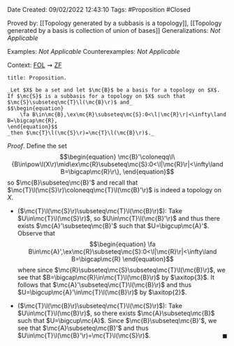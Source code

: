 <br />
<br />

Date Created: 09/02/2022 12:43:10
Tags: #Proposition #Closed 

Proved by: [[Topology generated by a subbasis is a topology]], [[Topology generated by a basis is collection of union of bases]]
Generalizations: _Not Applicable_

Examples: _Not Applicable_
Counterexamples: _Not Applicable_

Context: [$\textrm{FOL}$](obsidian://open?file=First%20Order%20Logic)$\,\,\rightsquigarrow\,\,$[$\textrm{ZF}$](obsidian://open?file=Zermelo-Fraenkel%20Set%20Theory)

``` ad-Proposition
title: Proposition.

_Let $X$ be a set and let $\mc{B}$ be a basis for a topology on $X$. If $\mc{S}$ is a subbasis for a topology on $X$ such that $\mc{S}\subseteq\mc{T}\l(\mc{B}\r)$ and_
$$\begin{equation}
    \fa B\in\mc{B},\ex\mc{R}\subseteq\mc{S}:0<\l|\mc{R}\r|<\infty\land B=\bigcap\mc{R},
\end{equation}$$
_then $\mc{T}\l(\mc{S}\r)=\mc{T}\l(\mc{B}\r)$._

```

_Proof_. Define the set
$$\begin{equation}
    \mc{B}'\coloneqq\l\{B\in\pow\l(X\r)\mid\ex\mc{R}\subseteq\mc{S}:0<\l|\mc{R}\r|<\infty\land B=\bigcap\mc{R}\r\},
\end{equation}$$
so $\mc{B}\subseteq\mc{B}'$ and recall that $\mc{T}\l(\mc{S}\r)\coloneqq\mc{T}\l(\mc{B}'\r)$ is indeed a topology on $X$.
* ($\mc{T}\l(\mc{S}\r)\subseteq\mc{T}\l(\mc{B}\r)$): Take $U\in\mc{T}\l(\mc{S}\r)$, so $U\in\mc{T}\l(\mc{B}'\r)$ and thus there exists $\mc{A}'\subseteq\mc{B}'$ such that $U=\bigcup\mc{A}'$. Observe that
$$\begin{equation}
    \fa B\in\mc{A}',\ex\mc{R}\subseteq\mc{S}:0<\l|\mc{R}\r|<\infty\land B=\bigcap\mc{R}
\end{equation}$$
where since $\mc{R}\subseteq\mc{S}\subseteq\mc{T}\l(\mc{B}\r)$, we see that $B=\bigcap\mc{R}\in\mc{T}\l(\mc{B}\r)$ by $\axitop{3}$. It follows that $\mc{A}'\subseteq\mc{T}\l(\mc{B}\r)$ and thus $U=\bigcup\mc{A}'\in\mc{T}\l(\mc{B}\r)$ by $\axitop{2}$.

* ($\mc{T}\l(\mc{B}\r)\subseteq\mc{T}\l(\mc{S}\r)$): Take $U\in\mc{T}\l(\mc{B}\r)$, so there exists $\mc{A}\subseteq\mc{B}$ such that $U=\bigcup\mc{A}$. Since $\mc{B}\subseteq\mc{B}'$, we see that $\mc{A}\subseteq\mc{B}'$ and thus $U\in\mc{T}\l(\mc{B}'\r)=\mc{T}\l(\mc{S}\r)$.<span style="float:right;">$\blacksquare$</span>
